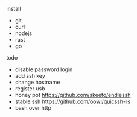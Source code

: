 install
* git
* curl
* nodejs
* rust
* go

todo
* disable password login
* add ssh key
* change hostname
* register usb
* honey pot https://github.com/skeeto/endlessh
* stable ssh https://github.com/oowl/quicssh-rs
* bash over http
